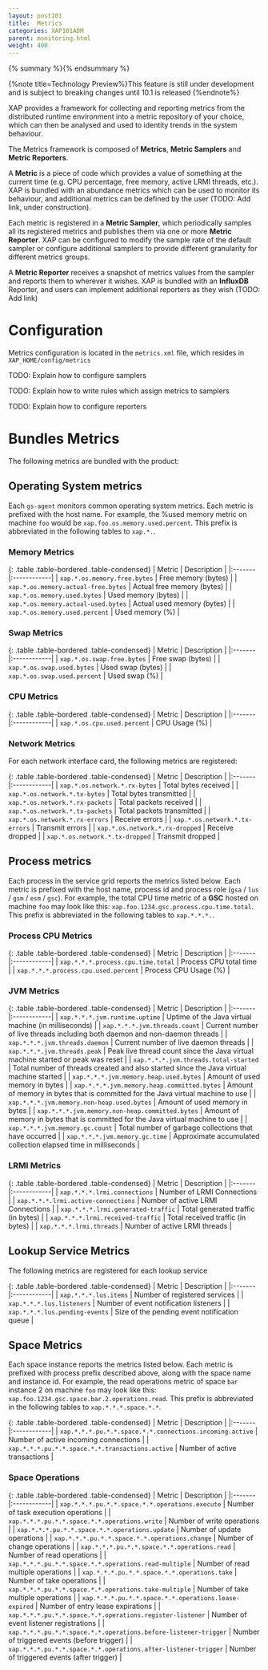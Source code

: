 ```yaml
---
layout: post101
title:  Metrics
categories: XAP101ADM
parent: monitoring.html
weight: 400
---
```


{% summary %}{% endsummary %}

{%note title=Technology Preview%}This feature is still under development and is subject to breaking changes until 10.1 is released {%endnote%}



 XAP provides a framework for collecting and reporting metrics from the distributed runtime environment into a metric repository of your choice, which can then be analysed and used to identity trends in the system behaviour.

The Metrics framework is composed of **Metrics**, **Metric Samplers** and **Metric Reporters**.

A **Metric** is a piece of code which provides a value of something at the current time (e.g. CPU percentage, free memory, active LRMI threads, etc.). XAP is bundled with an abundance metrics which can be used to monitor its behaviour, and additional metrics can be defined by the user (TODO: Add link, under construction).

Each metric is registered in a **Metric Sampler**, which periodically samples all its registered metrics and publishes them via one or more **Metric Reporter**. XAP can be configured to modify the sample rate of the default sampler or configure additional samplers to provide different granularity for different metrics groups.

A **Metric Reporter** receives a snapshot of metrics values from the sampler and reports them to wherever it wishes. XAP is bundled with an **InfluxDB** Reporter, and users can implement additional reporters as they wish (TODO: Add link)

# Configuration

Metrics configuration is located in the `metrics.xml` file, which resides in `XAP_HOME/config/metrics`

TODO: Explain how to configure samplers

TODO: Explain how to write rules which assign metrics to samplers

TODO: Explain how to configure reporters

# Bundles Metrics

The following metrics are bundled with the product:

## Operating System metrics

Each `gs-agent` monitors common operating system metrics. Each metric is prefixed with the host name. For example, the %used memory metric on machine `foo` would be `xap.foo.os.memory.used.percent`. This prefix is abbreviated in the following tables to `xap.*.`.

### Memory Metrics

{: .table .table-bordered .table-condensed}
| Metric | Description |
|:-------|:------------|
| `xap.*.os.memory.free.bytes` | Free memory (bytes) |
| `xap.*.os.memory.actual-free.bytes` | Actual free memory (bytes) |
| `xap.*.os.memory.used.bytes` | Used memory (bytes) |
| `xap.*.os.memory.actual-used.bytes` | Actual used memory (bytes) |
| `xap.*.os.memory.used.percent` | Used memory (%) |

### Swap Metrics

{: .table .table-bordered .table-condensed}
| Metric | Description |
|:-------|:------------|
| `xap.*.os.swap.free.bytes` | Free swap (bytes) |
| `xap.*.os.swap.used.bytes` | Used swap (bytes) |
| `xap.*.os.swap.used.percent` | Used swap (%) |

### CPU Metrics

{: .table .table-bordered .table-condensed}
| Metric | Description |
|:-------|:------------|
| `xap.*.os.cpu.used.percent` | CPU Usage (%) |

### Network Metrics

For each network interface card, the following metrics are registered:

{: .table .table-bordered .table-condensed}
| Metric | Description |
|:-------|:------------|
| `xap.*.os.network.*.rx-bytes` | Total bytes received |
| `xap.*.os.network.*.tx-bytes` | Total bytes transmitted |
| `xap.*.os.network.*.rx-packets` | Total packets received |
| `xap.*.os.network.*.tx-packets` | Total packets transmitted |
| `xap.*.os.network.*.rx-errors` | Receive errors |
| `xap.*.os.network.*.tx-errors` | Transmit errors |
| `xap.*.os.network.*.rx-dropped` | Receive dropped |
| `xap.*.os.network.*.tx-dropped` | Transmit dropped |

## Process metrics

Each process in the service grid reports the metrics listed below. Each metric is prefixed with the host name, process id and process role (`gsa` / `lus` / `gsm` / `esm` / `gsc`). For example, the total CPU time metric of a **GSC** hosted on machine `foo` may look like this: `xap.foo.1234.gsc.process.cpu.time.total`. This prefix is abbreviated in the following tables to `xap.*.*.*.`.

### Process CPU Metrics

{: .table .table-bordered .table-condensed}
| Metric | Description |
|:-------|:------------|
| `xap.*.*.*.process.cpu.time.total` | Process CPU total time |
| `xap.*.*.*.process.cpu.used.percent` | Process CPU Usage (%) |

### JVM Metrics

{: .table .table-bordered .table-condensed}
| Metric | Description |
|:-------|:------------|
| `xap.*.*.*.jvm.runtime.uptime` | Uptime of the Java virtual machine (in milliseconds) |
| `xap.*.*.*.jvm.threads.count` | Current number of live threads including both daemon and non-daemon threads |
| `xap.*.*.*.jvm.threads.daemon` | Current number of live daemon threads |
| `xap.*.*.*.jvm.threads.peak` | Peak live thread count since the Java virtual machine started or peak was reset |
| `xap.*.*.*.jvm.threads.total-started` | Total number of threads created and also started since the Java virtual machine started |
| `xap.*.*.*.jvm.memory.heap.used.bytes` | Amount of used memory in bytes |
| `xap.*.*.*.jvm.memory.heap.committed.bytes` | Amount of memory in bytes that is committed for the Java virtual machine to use |
| `xap.*.*.*.jvm.memory.non-heap.used.bytes` | Amount of used memory in bytes |
| `xap.*.*.*.jvm.memory.non-heap.committed.bytes` | Amount of memory in bytes that is committed for the Java virtual machine to use |
| `xap.*.*.*.jvm.memory.gc.count` | Total number of garbage collections that have occurred |
| `xap.*.*.*.jvm.memory.gc.time` | Approximate accumulated collection elapsed time in milliseconds |

### LRMI Metrics

{: .table .table-bordered .table-condensed}
| Metric | Description |
|:-------|:------------|
| `xap.*.*.*.lrmi.connections` | Number of LRMI Connections |
| `xap.*.*.*.lrmi.active-connections` | Number of active LRMI Connections |
| `xap.*.*.*.lrmi.generated-traffic` | Total generated traffic (in bytes) |
| `xap.*.*.*.lrmi.received-traffic` | Total received traffic (in bytes) |
| `xap.*.*.*.lrmi.threads` | Number of active LRMI threads |

## Lookup Service Metrics

The following metrics are registered for each lookup service

{: .table .table-bordered .table-condensed}
| Metric | Description |
|:-------|:------------|
| `xap.*.*.*.lus.items` | Number of registered services |
| `xap.*.*.*.lus.listeners` | Number of event notification listeners |
| `xap.*.*.*.lus.pending-events` | Size of the pending event notification queue |

## Space Metrics

Each space instance reports the metrics listed below. Each metric is prefixed with process prefix described above, along with the space name and instance id. For example, the read operations metric of space `bar` instance 2 on machine `foo` may look like this: `xap.foo.1234.gsc.space.bar.2.operations.read`. This prefix is abbreviated in the following tables to `xap.*.*.*.space.*.*`.

{: .table .table-bordered .table-condensed}
| Metric | Description |
|:-------|:------------|
| `xap.*.*.*.pu.*.*.space.*.*.connections.incoming.active` | Number of active incoming connections |
| `xap.*.*.*.pu.*.*.space.*.*.transactions.active` | Number of active transactions |

### Space Operations

{: .table .table-bordered .table-condensed}
| Metric | Description |
|:-------|:------------|
| `xap.*.*.*.pu.*.*.space.*.*.operations.execute` | Number of task execution operations |
| `xap.*.*.*.pu.*.*.space.*.*.operations.write` | Number of write operations |
| `xap.*.*.*.pu.*.*.space.*.*.operations.update`  | Number of update operations |
| `xap.*.*.*.pu.*.*.space.*.*.operations.change` | Number of change operations |
| `xap.*.*.*.pu.*.*.space.*.*.operations.read` | Number of read operations |
| `xap.*.*.*.pu.*.*.space.*.*.operations.read-multiple` | Number of read multiple operations |
| `xap.*.*.*.pu.*.*.space.*.*.operations.take` | Number of take operations |
| `xap.*.*.*.pu.*.*.space.*.*.operations.take-multiple` | Number of take multiple operations |
| `xap.*.*.*.pu.*.*.space.*.*.operations.lease-expired` | Number of entry lease expirations |
| `xap.*.*.*.pu.*.*.space.*.*.operations.register-listener` | Number of event listener registrations |
| `xap.*.*.*.pu.*.*.space.*.*.operations.before-listener-trigger` | Number of triggered events (before trigger) |
| `xap.*.*.*.pu.*.*.space.*.*.operations.after-listener-trigger` | Number of triggered events (after trigger) |
